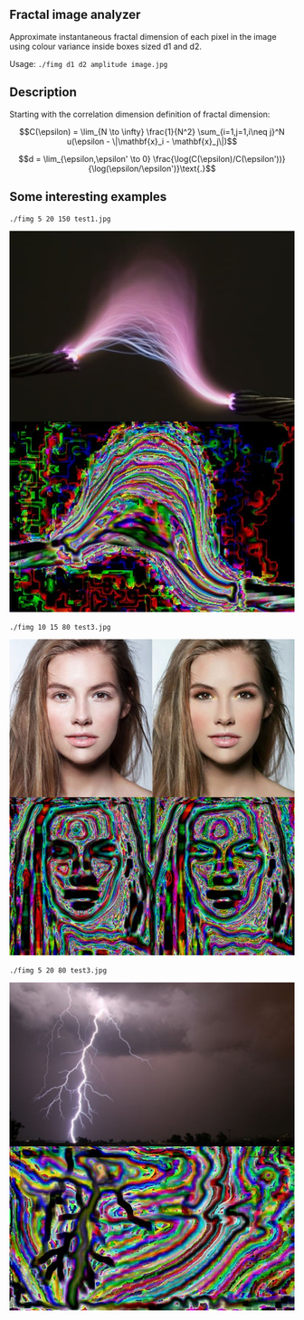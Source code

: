 ## Fractal image analyzer

Approximate instantaneous fractal dimension of each pixel in the image using colour variance inside boxes sized d1 and d2.

Usage: `./fimg d1 d2 amplitude image.jpg`

## Description

Starting with the correlation dimension definition of fractal dimension:

$$C(\epsilon) = \lim_{N \to \infty} \frac{1}{N^2} \sum_{i=1,j=1,i\neq j}^N u(\epsilon - \|\mathbf{x}_i - \mathbf{x}_j\|)$$

$$d = \lim_{\epsilon,\epsilon' \to 0} \frac{\log(C(\epsilon)/C(\epsilon'))}{\log(\epsilon/\epsilon')}\text{.}$$

## Some interesting examples

`./fimg 5 20 150 test1.jpg`

![alt text](s1.jpg)

`./fimg 10 15 80 test3.jpg`

![alt text](s2.jpg)

`./fimg 5 20 80 test3.jpg`

![alt text](s3.jpg)
